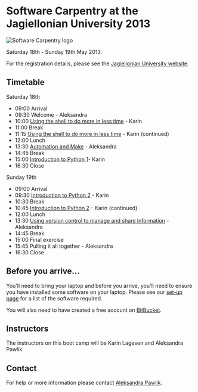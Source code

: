 # Software Carpentry at the Jagiellonian University 2013

![Software Carpentry logo](http://software-carpentry.org/img/software-carpentry-banner.png "Software Carpentry logo")

Saturday 18th - Sunday 19th May 2013.

For the registration details, please see the [Jagiellonian University website](http://www.doktoranci.uj.edu.pl/start/-/blogs/dobre-praktyki-informatyczne-warsztaty).

## Timetable

Saturday 18th

* 09:00 Arrival
* 09:30 Welcome - Aleksandra
* 10:00 [Using the shell to do more in less time](shell) - Karin
* 11:00 Break
* 11:15 [Using the shell to do more in less time](shell)  - Karin (continued)
* 12:00 Lunch
* 13:30 [Automation and Make](Make) - Aleksandra
* 14:45 Break
* 15:00 [Introduction to Python 1](python-programming)- Karin
* 16:30 Close 

Sunday 19th

* 09:00 Arrival
* 09:30 [Introduction to Python 2](python-programming) - Karin
* 10:30 Break
* 10:45 [Introduction to Python 2](python-programming) - Karin (continued)
* 12:00 Lunch
* 13:30 [Using version control to manage and share information](version-control) - Aleksandra
* 14:45 Break
* 15:00 Final exercise
* 15:45 Pulling it all together - Aleksandra
* 16:30 Close


## Before you arrive...

You'll need to bring your laptop and before you arrive, you'll need to ensure you have installed some software on your laptop. Please see our [set-up page](Setup.md) for a list of the software required.

You will also need to have created a free account on [BitBucket](https://bitbucket.org/account/signup/).

## Instructors

The instructors on this boot camp will be  Karin Lagesen and Aleksandra Pawlik.

## Contact

For help or more information please contact [Aleksandra Pawlik](mailto:a.pawlik@software.ac.uk).
